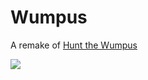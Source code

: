 # Wumpus

A remake of [Hunt the Wumpus](https://en.wikipedia.org/wiki/Hunt_the_Wumpus)

![](https://rlv.zcache.com/svc/view?realview=113064646297456298&design=d68cb5bb-7008-428e-8529-a99f8ca62071&rlvnet=1&style=hanes_mens_crew_tshirt_5250&color=white&size=a_l&max_dim=180&hide=bleed%2Csafe%2Cvisible%2CvisibleMask)
